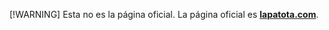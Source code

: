 [!WARNING]
Esta no es la página oficial. La página oficial es [**lapatota.com**](https://lapatota.com).